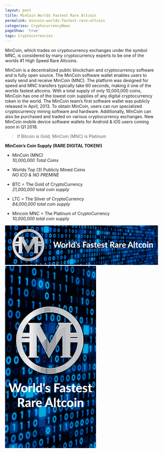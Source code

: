 ```yaml
---
layout: post
title: MinCoin Worlds Fastest Rare Altcoin
permalink: mincoin-worlds-fastest-rare-altcoin
categories: CryptocurrencyNews
pageShow: 'true'
tags: Cryptocurrencies
---
```


MinCoin, which trades on cryptocurrency exchanges under the symbol MNC, is considered by many cryptocurrency experts to be one of the worlds #1 High Speed Rare Altcoins.

MinCoin is a decentralized public blockchain and cryptocurrency software and is fully open source. The MinCoin software wallet enables users to easily send and receive MinCoin (MNC). The platform was designed for speed and MNC transfers typically take 60 seconds, making it one of the worlds fastest altcoins. With a total supply of only 10,000,000 coins, MinCoin has one of the lowest coin supplies of any digital cryptocurrency token in the world. The MinCoin team’s first software wallet was publicly released in April, 2013. To obtain MinCoin, users can run specialized cryptocurrency mining software and hardware. Additionally, MinCoin can also be purchased and traded on various cryptocurrency exchanges. New MinCoin mobile device software wallets for Android & iOS users coming soon in Q1 2018.

> If Bitcoin is Gold, MinCoin (MNC) is Platinum

**MinCoin’s Coin Supply (RARE DIGITAL TOKEN!)**

* MinCoin (MNC) <br>
*10,000,000 Total Coins*

* Worlds Top (3) Publicly Mined Coins <br>
*NO ICO & NO PREMINE*

* BTC = The Gold of CryptoCurrency <br>
*21,000,000 total coin supply*

* LTC = The Silver of CryptoCurrency <br>
*84,000,000 total coin supply*

* Mincoin MNC = The Platinum of CryptoCurrency <br>
*10,000,000 total coin supply*


![MinCoin-MNC-worlds-fastest-rare-cryptocurrency](/images/post/MinCoin-MNC-worlds-fastest-rare-cryptocurrency.gif "MinCoin-MNC-worlds-fastest-rare-cryptocurrency")
![MinCoin-MNC-worlds-fastest-rare-altcoin](/images/post/MinCoin-MNC-worlds-fastest-rare-altcoin.gif "MinCoin-MNC-worlds-fastest-rare-altcoin")